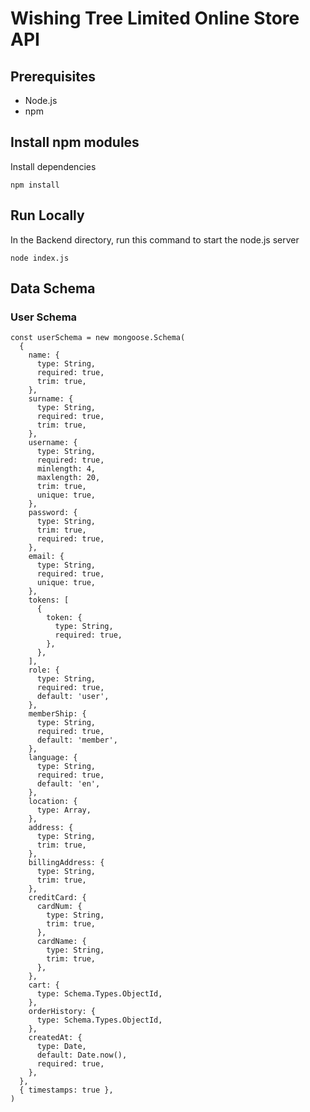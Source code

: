 # Wishing Tree Limited Online Store API

## Prerequisites

- Node.js
- npm

## Install npm modules

Install dependencies

```
npm install
```

## Run Locally

In the Backend directory, run this command to start the node.js server

```
node index.js
```

## Data Schema

### User Schema

```
const userSchema = new mongoose.Schema(
  {
    name: {
      type: String,
      required: true,
      trim: true,
    },
    surname: {
      type: String,
      required: true,
      trim: true,
    },
    username: {
      type: String,
      required: true,
      minlength: 4,
      maxlength: 20,
      trim: true,
      unique: true,
    },
    password: {
      type: String,
      trim: true,
      required: true,
    },
    email: {
      type: String,
      required: true,
      unique: true,
    },
    tokens: [
      {
        token: {
          type: String,
          required: true,
        },
      },
    ],
    role: {
      type: String,
      required: true,
      default: 'user',
    },
    memberShip: {
      type: String,
      required: true,
      default: 'member',
    },
    language: {
      type: String,
      required: true,
      default: 'en',
    },
    location: {
      type: Array,
    },
    address: {
      type: String,
      trim: true,
    },
    billingAddress: {
      type: String,
      trim: true,
    },
    creditCard: {
      cardNum: {
        type: String,
        trim: true,
      },
      cardName: {
        type: String,
        trim: true,
      },
    },
    cart: {
      type: Schema.Types.ObjectId,
    },
    orderHistory: {
      type: Schema.Types.ObjectId,
    },
    createdAt: {
      type: Date,
      default: Date.now(),
      required: true,
    },
  },
  { timestamps: true },
)
```
